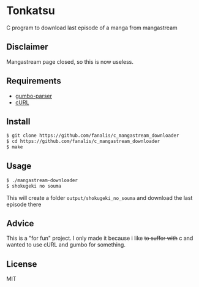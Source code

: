 # Tonkatsu
C program to download last episode of a manga from mangastream

## Disclaimer
Mangastream page closed, so this is now useless.

## Requirements
- [gumbo-parser](https://github.com/google/gumbo-parser)
- [cURL](https://curl.haxx.se/)

## Install
```bash
$ git clone https://github.com/fanalis/c_mangastream_downloader
$ cd https://github.com/fanalis/c_mangastream_downloader
$ make
```

## Usage
```bash
$ ./mangastream-downloader
$ shokugeki no souma
```
This will create a folder `output/shokugeki_no_souma` and download the last episode there

## Advice
This is a "for fun" project. I only made it because i like ~~to suffer with~~ c and wanted to use cURL and gumbo for something.

## License
MIT
